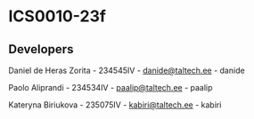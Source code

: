 # ICS0010-23f

## Developers
Daniel de Heras Zorita - 234545IV - danide@taltech.ee - danide

Paolo Aliprandi - 234534IV - paalip@taltech.ee - paalip

Kateryna Biriukova - 235075IV - kabiri@taltech.ee - kabiri
